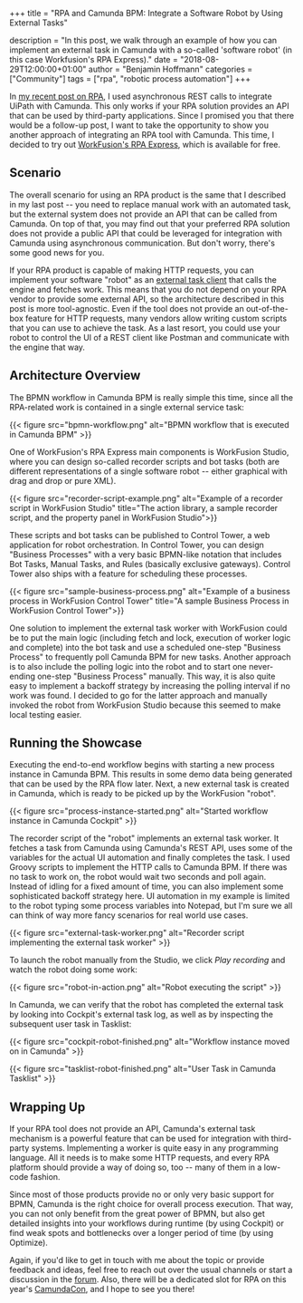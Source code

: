 +++
title = "RPA and Camunda BPM: Integrate a Software Robot by Using External Tasks"

description = "In this post, we walk through an example of how you can implement an external task in Camunda with a so-called 'software robot' (in this case Workfusion's RPA Express)."
date = "2018-08-29T12:00:00+01:00"
author = "Benjamin Hoffmann"
categories = ["Community"]
tags = ["rpa", "robotic process automation"]
+++

In [my recent post on RPA](https://blog.camunda.com/post/2018/08/integrating-uipath-rpa-with-camunda/), I used asynchronous REST calls to integrate UiPath with Camunda. This only works if your RPA solution provides an API that can be used by third-party applications. Since I promised you that there would be a follow-up post, I want to take the opportunity to show you another approach of integrating an RPA tool with Camunda. This time, I decided to try out [WorkFusion's RPA Express](https://www.workfusion.com/rpa-express/), which is available for free.

## Scenario

The overall scenario for using an RPA product is the same that I described in my last post -- you need to replace manual work with an automated task, but the external system does not provide an API that can be called from Camunda. On top of that, you may find out that your preferred RPA solution does not provide a public API that could be leveraged for integration with Camunda using asynchronous communication. But don't worry, there's some good news for you.

If your RPA product is capable of making HTTP requests, you can implement your software "robot" as an [external task client](https://docs.camunda.org/manual/7.9/user-guide/ext-client/) that calls the engine and fetches work. This means that you do not depend on your RPA vendor to provide some external API, so the architecture described in this post is more tool-agnostic. Even if the tool does not provide an out-of-the-box feature for HTTP requests, many vendors allow writing custom scripts that you can use to achieve the task. As a last resort, you could use your robot to control the UI of a REST client like Postman and communicate with the engine that way.

## Architecture Overview

The BPMN workflow in Camunda BPM is really simple this time, since all the RPA-related work is contained in a single external service task:

{{< figure src="bpmn-workflow.png" alt="BPMN workflow that is executed in Camunda BPM" >}}

One of WorkFusion's RPA Express main components is WorkFusion Studio, where you can design so-called recorder scripts and bot tasks (both are different representations of a single software robot -- either graphical with drag and drop or pure XML).

{{< figure src="recorder-script-example.png" alt="Example of a recorder script in WorkFusion Studio" title="The action library, a sample recorder script, and the property panel in WorkFusion Studio">}}

These scripts and bot tasks can be published to Control Tower, a web application for robot orchestration. In Control Tower, you can design "Business Processes" with a very basic BPMN-like notation that includes Bot Tasks, Manual Tasks, and Rules (basically exclusive gateways). Control Tower also ships with a feature for scheduling these processes.

{{< figure src="sample-business-process.png" alt="Example of a business process in WorkFusion Control Tower" title="A sample Business Process in WorkFusion Control Tower">}}

One solution to implement the external task worker with WorkFusion could be to put the main logic (including fetch and lock, execution of worker logic and complete) into the bot task and use a scheduled one-step "Business Process" to frequently poll Camunda BPM for new tasks. Another approach is to also include the polling logic into the robot and to start one never-ending one-step "Business Process" manually. This way, it is also quite easy to implement a backoff strategy by increasing the polling interval if no work was found. I decided to go for the latter approach and manually invoked the robot from WorkFusion Studio because this seemed to make local testing easier.

## Running the Showcase

Executing the end-to-end workflow begins with starting a new process instance in Camunda BPM. This results in some demo data being generated that can be used by the RPA flow later. Next, a new external task is created in Camunda, which is ready to be picked up by the WorkFusion "robot".

{{< figure src="process-instance-started.png" alt="Started workflow instance in Camunda Cockpit" >}}

The recorder script of the "robot" implements an external task worker. It fetches a task from Camunda using Camunda's REST API, uses some of the variables for the actual UI automation and finally completes the task. I used Groovy scripts to implement the HTTP calls to Camunda BPM. If there was no task to work on, the robot would wait two seconds and poll again. Instead of idling for a fixed amount of time, you can also implement some sophisticated backoff strategy here. UI automation in my example is limited to the robot typing some process variables into Notepad, but I'm sure we all can think of way more fancy scenarios for real world use cases.

{{< figure src="external-task-worker.png" alt="Recorder script implementing the external task worker" >}}

To launch the robot manually from the Studio, we click _Play recording_ and watch the robot doing some work:

{{< figure src="robot-in-action.png" alt="Robot executing the script" >}}

In Camunda, we can verify that the robot has completed the external task by looking into Cockpit's external task log, as well as by inspecting the subsequent user task in Tasklist:

{{< figure src="cockpit-robot-finished.png" alt="Workflow instance moved on in Camunda" >}}

{{< figure src="tasklist-robot-finished.png" alt="User Task in Camunda Tasklist" >}}

## Wrapping Up

If your RPA tool does not provide an API, Camunda's external task mechanism is a powerful feature that can be used for integration with third-party systems. Implementing a worker is quite easy in any programming language. All it needs is to make some HTTP requests, and every RPA platform should provide a way of doing so, too -- many of them in a low-code fashion.

Since most of those products provide no or only very basic support for BPMN, Camunda is the right choice for overall process execution. That way, you can not only benefit from the great power of BPMN, but also get detailed insights into your workflows during runtime (by using Cockpit) or find weak spots and bottlenecks over a longer period of time (by using Optimize).

Again, if you'd like to get in touch with me about the topic or provide feedback and ideas, feel free to reach out over the usual channels or start a discussion in the [forum](https://forum.camunda.org). Also, there will be a dedicated slot for RPA on this year's [CamundaCon](https://camunda.com/events/camundacon/), and I hope to see you there!

